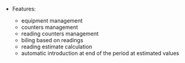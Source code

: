 - Features:

  - equipment management
  - counters management
  - reading counters management
  - biling based on readings
  - reading estimate calculation
  - automatic introduction at end of the period at estimated values
